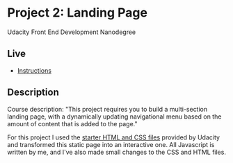 # Project 2: Landing Page
Udacity Front End Development Nanodegree

## Live

* [Instructions](#instructions)

## Description

Course description: "This project requires you to build a multi-section landing page, with a dynamically updating navigational menu based on the amount of content that is added to the page." 

For this project I used the [starter HTML and CSS files](https://github.com/udacity/fend/tree/refresh-2019/projects/landing-page) provided by Udacity and transformed this static page into an interactive one. All Javascript is written by me, and I've also made small changes to the CSS and HTML files.

